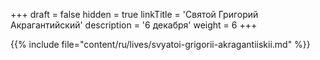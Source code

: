 +++
draft = false
hidden = true
linkTitle = 'Святой Григорий Акрагантийский'
description = '6 декабря'
weight = 6
+++

{{% include file="content/ru/lives/svyatoi-grigorii-akragantiiskii.md" %}}
